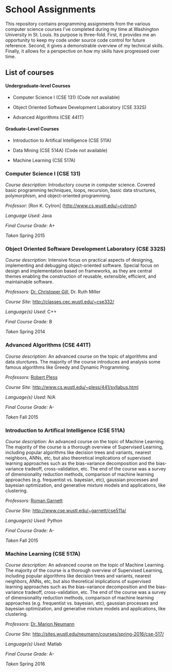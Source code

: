 School Assignments
==========
This repository contains programming assignments from the various computer science courses I've completed during my time at Washington University in St. Louis.  Its purpose is three-fold.  First, it provides me an opportunity to keep my code under source code control for future reference.  Second, it gives a demonstrable overview of my technical skills.  Finally, it allows for a perspective on how my skills have progressed over time.


List of courses
------------
#### Undergraduate-level Courses

* Computer Science I (CSE 131) (Code not available)

* Object Oriented Software Development Laboratory (CSE 332S)

* Advanced Algorithms (CSE 441T)

#### Graduate-Level Courses

* Introduction to Artifical Intelligence (CSE 511A) 

* Data Mining (CSE 514A) (Code not available)

* Machine Learning (CSE 517A)


### Computer Science I (CSE 131) ###

_Course description:_ Introductory course in computer science.  Covered basic programming techniques, loops, recursion, basic data structures, polymorphism, and object-oriented programming.

_Professor:_  [Ron K. Cytron] (http://www.cs.wustl.edu/~cytron/)

_Language Used:_  Java

_Final Course Grade:_  A+

_Taken_ Spring 2015


### Object Oriented Software Development Laboratory (CSE 332S) ###

_Course description:_   Intensive focus on practical aspects of designing, implementing and debugging object-oriented software.  Special focus on design and implementation based on frameworks, as they are central themes enabling the construction of reusable, extensible, efficient, and maintainable software.

_Professors:_   [Dr. Christoper Gill](http://www.cse.wustl.edu/~cdgill/),  Dr. Ruth Miller

_Course Site:_   http://classes.cec.wustl.edu/~cse332/

_Language(s) Used:_   C++

_Final Course Grade:_   B

_Taken_ Spring 2014

### Advanced Algorithms (CSE 441T) ###

_Course description:_   An advanced course on the topic of algorithms and data sturctures.  The majority of the course introduces and analysis some famous algorithms like Greedy and Dynamic Programming.

_Professors:_   [Robert Pless](http://www.cs.wustl.edu/~pless/)

_Course Site:_   http://www.cs.wustl.edu/~pless/441/syllabus.html

_Language(s) Used:_   N/A

_Final Course Grade:_   A-

_Taken_ Fall 2015

### Introduction to Artifical Intelligence (CSE 511A)  ###

_Course description:_   An advanced course on the topic of Machine Learning.  The majority of the course is a thorough overview of Supervised Learning, including popular algorithms like decision trees and variants, nearest neighbors, ANNs, etc, but also theoretical implications of supervised learning approaches such as the bias-variance decomposition and the bias-variance tradeoff, cross-validation, etc.  The end of the course was a survey of dimensionality reduction methods, comparison of machine learning approaches (e.g. frequentist vs. bayesian, etc), gaussian processes and bayesian optimization, and generative mixture models and applications, like clustering.

_Professors:_   [Roman Garnett](http://www.cse.wustl.edu/~garnett/)

_Course Site:_   http://www.cse.wustl.edu/~garnett/cse511a/

_Language(s) Used:_   Python

_Final Course Grade:_   A-

_Taken_ Fall 2015

### Machine Learning (CSE 517A) ###

_Course description:_   An advanced course on the topic of Machine Learning.  The majority of the course is a thorough overview of Supervised Learning, including popular algorithms like decision trees and variants, nearest neighbors, ANNs, etc, but also theoretical implications of supervised learning approaches such as the bias-variance decomposition and the bias-variance tradeoff, cross-validation, etc.  The end of the course was a survey of dimensionality reduction methods, comparison of machine learning approaches (e.g. frequentist vs. bayesian, etc), gaussian processes and bayesian optimization, and generative mixture models and applications, like clustering.

_Professors:_   [Dr. Marion Neumann](http://sites.wustl.edu/neumann/)

_Course Site:_   http://sites.wustl.edu/neumann/courses/spring-2016/cse-517/

_Language(s) Used:_   Matlab

_Final Course Grade:_   A-

_Taken_ Spring 2016
